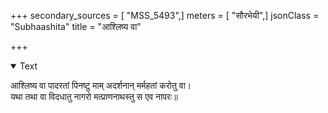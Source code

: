 +++
secondary_sources = [ "MSS_5493",]
meters = [ "सौरभेयी",]
jsonClass = "Subhaashita"
title = "आश्लिष्य वा"

+++

<details open><summary>Text</summary>

आश्लिष्य वा पादरतां पिनष्टु माम् अदर्शनान् मर्महतां करोतु वा।  
यथा तथा वा विदधातु नागरो मत्प्राणनाथस्तु स एव नापरः॥
</details>
